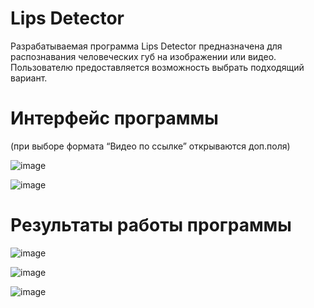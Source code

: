 # Lips Detector

Разрабатываемая программа Lips Detector предназначена для распознавания человеческих губ на изображении или видео. 
Пользователю предоставляется возможность выбрать подходящий вариант.


# Интерфейс программы 

(при выборе формата “Видео по ссылке” открываются доп.поля)

![image](https://user-images.githubusercontent.com/79317792/124974179-2c890d80-e035-11eb-9ccd-a30f0693c992.png)

![image](https://user-images.githubusercontent.com/79317792/124974249-3f034700-e035-11eb-9531-0745c37e16b6.png)

# Результаты работы программы

![image](https://user-images.githubusercontent.com/79317792/124974580-a5886500-e035-11eb-9ebb-883d6d9431a0.png)

![image](https://user-images.githubusercontent.com/79317792/124974614-b0db9080-e035-11eb-9616-36aa603011f5.png)

![image](https://user-images.githubusercontent.com/79317792/124974643-b8029e80-e035-11eb-9580-7e1a43d07cd4.png)

